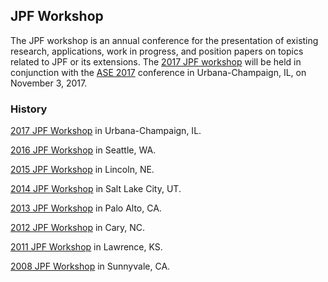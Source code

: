 ## JPF Workshop ##

The JPF workshop is an annual conference for the presentation of existing research, applications, work in progress, and position papers on topics related to JPF or its extensions. The [2017 JPF workshop](https://jpf.byu.edu/jpf-workshop-2017/) will be held in conjunction with the [ASE 2017](http://ase2017.org) conference in Urbana-Champaign, IL, on November 3, 2017.

### History ###

[2017 JPF Workshop](JPF-Workshop-2017) in Urbana-Champaign, IL.

[2016 JPF Workshop](JPF-Workshop-2016) in Seattle, WA.

[2015 JPF Workshop](http://jpf.byu.edu/jpf-workshop-2015) in Lincoln, NE.

[2014 JPF Workshop](http://soarlab.org/events/jpf2014/) in Salt Lake City, UT.

[2013 JPF Workshop](http://ti.arc.nasa.gov/events/jpf-workshop-2013/) in Palo Alto, CA.

[2012 JPF Workshop](http://ti.arc.nasa.gov/events/jpf-workshop-2012/) in Cary, NC.

[2011 JPF Workshop](http://ti.arc.nasa.gov/events/jpf-workshop-2011/) in Lawrence, KS.

[2008 JPF Workshop](http://javapathfinder.sourceforge.net/events/JPF-workshop-050108/workshop-0508.html) in Sunnyvale, CA.

 